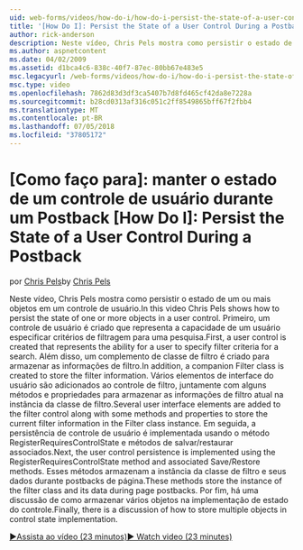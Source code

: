 ```yaml
---
uid: web-forms/videos/how-do-i/how-do-i-persist-the-state-of-a-user-control-during-a-postback
title: '[How Do I]: Persist the State of a User Control During a Postback | Microsoft Docs'
author: rick-anderson
description: Neste vídeo, Chris Pels mostra como persistir o estado de um ou mais objetos em um controle de usuário. Primeiro, um controle de usuário é criado que representa o abilit...
ms.author: aspnetcontent
ms.date: 04/02/2009
ms.assetid: d1bca4c6-838c-40f7-87ec-80bb67e483e5
msc.legacyurl: /web-forms/videos/how-do-i/how-do-i-persist-the-state-of-a-user-control-during-a-postback
msc.type: video
ms.openlocfilehash: 7862d83d3df3ca5407b7d8fd465cf42da8e7228a
ms.sourcegitcommit: b28cd0313af316c051c2ff8549865bff67f2fbb4
ms.translationtype: MT
ms.contentlocale: pt-BR
ms.lasthandoff: 07/05/2018
ms.locfileid: "37805172"
---
```

<a name="how-do-i-persist-the-state-of-a-user-control-during-a-postback"></a>[Como faço para]: manter o estado de um controle de usuário durante um Postback
[How Do I]: Persist the State of a User Control During a Postback
====================
<span data-ttu-id="27d04-104">por [Chris Pels](https://twitter.com/chrispels)</span><span class="sxs-lookup"><span data-stu-id="27d04-104">by [Chris Pels](https://twitter.com/chrispels)</span></span>

<span data-ttu-id="27d04-105">Neste vídeo, Chris Pels mostra como persistir o estado de um ou mais objetos em um controle de usuário.</span><span class="sxs-lookup"><span data-stu-id="27d04-105">In this video Chris Pels shows how to persist the state of one or more objects in a user control.</span></span> <span data-ttu-id="27d04-106">Primeiro, um controle de usuário é criado que representa a capacidade de um usuário especificar critérios de filtragem para uma pesquisa.</span><span class="sxs-lookup"><span data-stu-id="27d04-106">First, a user control is created that represents the ability for a user to specify filter criteria for a search.</span></span> <span data-ttu-id="27d04-107">Além disso, um complemento de classe de filtro é criado para armazenar as informações de filtro.</span><span class="sxs-lookup"><span data-stu-id="27d04-107">In addition, a companion Filter class is created to store the filter information.</span></span> <span data-ttu-id="27d04-108">Vários elementos de interface do usuário são adicionados ao controle de filtro, juntamente com alguns métodos e propriedades para armazenar as informações de filtro atual na instância da classe de filtro.</span><span class="sxs-lookup"><span data-stu-id="27d04-108">Several user interface elements are added to the filter control along with some methods and properties to store the current filter information in the Filter class instance.</span></span> <span data-ttu-id="27d04-109">Em seguida, a persistência de controle de usuário é implementada usando o método RegisterRequiresControlState e métodos de salvar/restaurar associados.</span><span class="sxs-lookup"><span data-stu-id="27d04-109">Next, the user control persistence is implemented using the RegisterRequiresControlState method and associated Save/Restore methods.</span></span> <span data-ttu-id="27d04-110">Esses métodos armazenam a instância da classe de filtro e seus dados durante postbacks de página.</span><span class="sxs-lookup"><span data-stu-id="27d04-110">These methods store the instance of the filter class and its data during page postbacks.</span></span> <span data-ttu-id="27d04-111">Por fim, há uma discussão de como armazenar vários objetos na implementação de estado do controle.</span><span class="sxs-lookup"><span data-stu-id="27d04-111">Finally, there is a discussion of how to store multiple objects in control state implementation.</span></span>

[<span data-ttu-id="27d04-112">&#9654;Assista ao vídeo (23 minutos)</span><span class="sxs-lookup"><span data-stu-id="27d04-112">&#9654; Watch video (23 minutes)</span></span>](https://channel9.msdn.com/Blogs/ASP-NET-Site-Videos/how-do-i-persist-the-state-of-a-user-control-during-a-postback)
